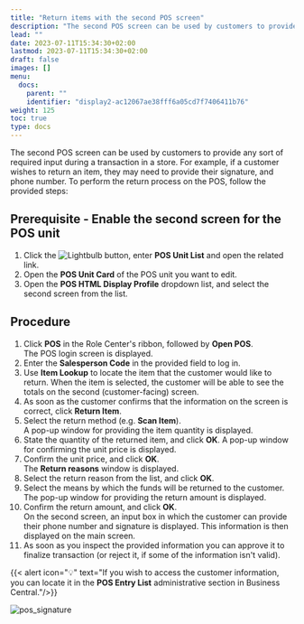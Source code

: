 ```yaml
---
title: "Return items with the second POS screen"
description: "The second POS screen can be used by customers to provide any sort of required input during a transaction in a store. For example, if a customer wishes to return an item, they may need to provide their signature, and phone number."
lead: ""
date: 2023-07-11T15:34:30+02:00
lastmod: 2023-07-11T15:34:30+02:00
draft: false
images: []
menu:
  docs:
    parent: ""
    identifier: "display2-ac12067ae38fff6a05cd7f7406411b76"
weight: 125
toc: true
type: docs
---
```


The second POS screen can be used by customers to provide any sort of required input during a transaction in a store. For example, if a customer wishes to return an item, they may need to provide their signature, and phone number. To perform the return process on the POS, follow the provided steps:

## Prerequisite - Enable the second screen for the POS unit

1. Click the ![Lightbulb](Lightbulb_icon.PNG) button, enter **POS Unit List** and open the related link. 
2. Open the **POS Unit Card** of the POS unit you want to edit. 
3. Open the **POS HTML Display Profile** dropdown list, and select the second screen from the list.

## Procedure

1. Click **POS** in the Role Center's ribbon, followed by **Open POS**.     
   The POS login screen is displayed.
2. Enter the **Salesperson Code** in the provided field to log in.
3. Use **Item Lookup** to locate the item that the customer would like to return. 
   When the item is selected, the customer will be able to see the totals on the second (customer-facing) screen. 
4. As soon as the customer confirms that the information on the screen is correct, click **Return Item**.
5. Select the return method (e.g. **Scan Item**).     
   A pop-up window for providing the item quantity is displayed.
6. State the quantity of the returned item, and click **OK**.
   A pop-up window for confirming the unit price is displayed.
7. Confirm the unit price, and click **OK**.      
   The **Return reasons** window is displayed.
8. Select the return reason from the list, and click **OK**.
9. Select the means by which the funds will be returned to the customer.    
   The pop-up window for providing the return amount is displayed.
10. Confirm the return amount, and click **OK**.   
    On the second screen, an input box in which the customer can provide their phone number and signature is displayed. This information is then displayed on the main screen.
11. As soon as you inspect the provided information you can approve it to finalize transaction (or reject it, if some of the information isn't valid).

{{< alert icon="💡" text="If you wish to access the customer information, you can locate it in the <b>POS Entry List</b> administrative section in Business Central."/>}}


![pos_signature](pos_signature.PNG)


